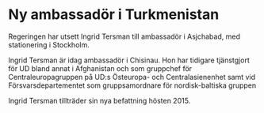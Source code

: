 # Ny ambassadör i Turkmenistan

Regeringen har utsett Ingrid Tersman till ambassadör i Asjchabad, med stationering i Stockholm.

Ingrid Tersman är idag ambassadör i Chisinau. Hon har tidigare tjänstgjort för UD bland annat i Afghanistan och som gruppchef för Centraleuropagruppen på UD:s Östeuropa- och Centralasienenhet samt vid Försvarsdepartementet som gruppsamordnare för nordisk-baltiska gruppen

Ingrid Tersman tillträder sin nya befattning hösten 2015.
